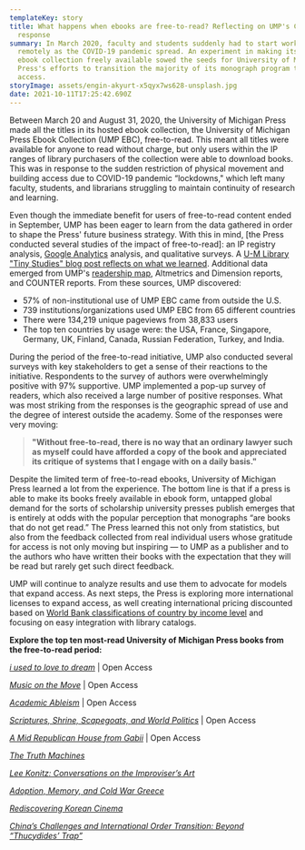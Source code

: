 ```yaml
---
templateKey: story
title: What happens when ebooks are free-to-read? Reflecting on UMP's COVID-19
  response
summary: In March 2020, faculty and students suddenly had to start working
  remotely as the COVID-19 pandemic spread. An experiment in making its entire
  ebook collection freely available sowed the seeds for University of Michigan
  Press's efforts to transition the majority of its monograph program to open
  access.
storyImage: assets/engin-akyurt-x5qyx7ws628-unsplash.jpg
date: 2021-10-11T17:25:42.690Z
---
```

Between March 20 and August 31, 2020, the University of Michigan Press made all the titles in its hosted ebook collection, the University of Michigan Press Ebook Collection (UMP EBC), free-to-read. This meant all titles were available for anyone to read without charge, but only users within the IP ranges of library purchasers of the collection were able to download books. This was in response to the sudden restriction of physical movement and building access due to COVID-19 pandemic “lockdowns," which left many faculty, students, and librarians struggling to maintain continuity of research and learning. 

Even though the immediate benefit for users of free-to-read content ended in September, UMP has been eager to learn from the data gathered in order to shape the Press' future business strategy. With this in mind, \[the Press conducted several studies of the impact of free-to-read]: an IP registry analysis, [Google Analytics](https://www.fulcrum.org/michigan/statistics?locale=en#analytics) analysis, and qualitative surveys. A [U-M Library "Tiny Studies" blog post reflects on what we learned](https://apps.lib.umich.edu/blogs/tiny-studies/what-happens-when-ebooks-are-free-read). Additional data emerged from UMP's [readership map](https://www.fulcrum.org/michigan/statistics?locale=en), Altmetrics and Dimension reports, and COUNTER reports. From these sources, UMP discovered:

* 57% of non-institutional use of UMP EBC came from outside the U.S.
* 739 institutions/organizations used UMP EBC from 65 different countries
* There were 134,219 unique pageviews from 38,833 users
* The top ten countries by usage were: the USA, France, Singapore, Germany, UK, Finland, Canada, Russian Federation, Turkey, and India.

During the period of the free-to-read initiative, UMP also conducted several surveys with key stakeholders to get a sense of their reactions to the initiative. Respondents to the survey of authors were overwhelmingly positive with 97% supportive. UMP  implemented a pop-up survey of readers, which also received a large number of positive responses. What was most striking from the responses is the geographic spread of use and the degree of interest outside the academy. Some of the responses were very moving:

> **"Without free-to-read, there is no way that an ordinary lawyer such as myself could have afforded a copy of the book and appreciated its critique of systems that I engage with on a daily basis."**

Despite the limited term of free-to-read ebooks, University of Michigan Press learned a lot from the experience. The bottom line is that if a press is able to make its books freely available in ebook form, untapped global demand for the sorts of scholarship university presses publish emerges that is entirely at odds with the popular perception that monographs “are books that do not get read.” The Press learned this not only from statistics, but also from the feedback collected from real individual users whose gratitude for access is not only moving but inspiring — to UMP as a publisher and to the authors who have written their books with the expectation that they will be read but rarely get such direct feedback. 

UMP will continue to analyze results and use them to advocate for models that expand access. As next steps, the Press is exploring more international licenses to expand access, as well creating international pricing discounted based on [World Bank classifications of country by income level](https://blogs.worldbank.org/opendata/new-world-bank-country-classifications-income-level-2020-2021) and focusing on easy integration with library catalogs.

**Explore the top ten most-read University of Michigan Press books from the free-to-read period:** 

*[i used to love to dream](https://doi.org/10.3998/mpub.11738372)* | Open Access

*[Music on the Move](https://doi.org/10.3998/mpub.9853855)* | Open Access

*[Academic Ableism](https://doi.org/10.3998/mpub.9708722)* | Open Access

*[Scriptures, Shrine, Scapegoats, and World Politics](https://doi.org/10.3998/mpub.11353856)* | Open Access

*[A Mid Republican House from Gabii](https://doi.org/10.3998/mpub.9231782)* | Open Access

*[The Truth Machines](https://doi.org/10.3998/mpub.9729771)*

*[Lee Konitz: Conversations on the Improviser’s Art](https://doi.org/10.3998/mpub.130264)*

*[Adoption, Memory, and Cold War Greece](https://doi.org/10.3998/mpub.11333937)*

*[Rediscovering Korean Cinema](https://doi.org/10.3998/mpub.10027126)*

*[China’s Challenges and International Order Transition: Beyond “Thucydides’ Trap”](https://doi.org/10.3998/mpub.11353648)*